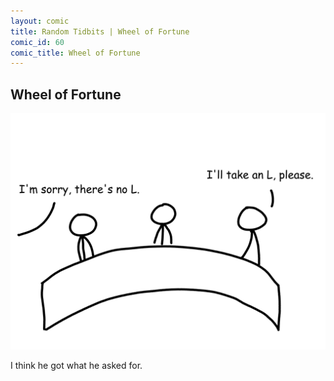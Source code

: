 ```yaml
---
layout: comic
title: Random Tidbits | Wheel of Fortune
comic_id: 60
comic_title: Wheel of Fortune
---
```


## Wheel of Fortune

![](/assets/images/60.png)

I think he got what he asked for.
